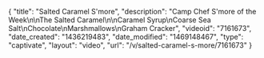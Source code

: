 {
    "title": "Salted Caramel S'more",
    "description": "Camp Chef S'more of the Week\n\nThe Salted Caramel\n\nCaramel Syrup\nCoarse Sea Salt\nChocolate\nMarshmallows\nGraham Cracker",
    "videoid": "7161673",
    "date_created": "1436219483",
    "date_modified": "1469148467",
    "type": "captivate",
    "layout": "video",
    "url": "\/v\/salted-caramel-s-more\/7161673"
}